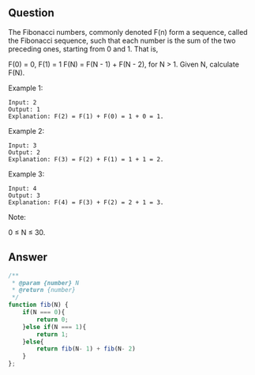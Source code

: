 ## Question

The Fibonacci numbers, commonly denoted F(n) form a sequence, called the Fibonacci sequence, such that each number is the sum of the two preceding ones, starting from 0 and 1. That is,

F(0) = 0,   F(1) = 1
F(N) = F(N - 1) + F(N - 2), for N > 1.
Given N, calculate F(N).

 

Example 1:
```
Input: 2
Output: 1
Explanation: F(2) = F(1) + F(0) = 1 + 0 = 1.
```

Example 2:
```
Input: 3
Output: 2
Explanation: F(3) = F(2) + F(1) = 1 + 1 = 2.
```

Example 3:
```
Input: 4
Output: 3
Explanation: F(4) = F(3) + F(2) = 2 + 1 = 3.
```

Note:

0 ≤ N ≤ 30.

## Answer
```js
/**
 * @param {number} N
 * @return {number}
 */
function fib(N) {
    if(N === 0){
        return 0;  
    }else if(N === 1){
        return 1;
    }else{
        return fib(N- 1) + fib(N- 2)
    }
};
```